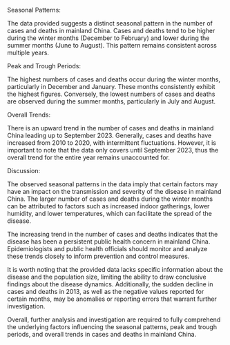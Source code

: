 Seasonal Patterns:

The data provided suggests a distinct seasonal pattern in the number of cases and deaths in mainland China. Cases and deaths tend to be higher during the winter months (December to February) and lower during the summer months (June to August). This pattern remains consistent across multiple years.

Peak and Trough Periods:

The highest numbers of cases and deaths occur during the winter months, particularly in December and January. These months consistently exhibit the highest figures. Conversely, the lowest numbers of cases and deaths are observed during the summer months, particularly in July and August.

Overall Trends:

There is an upward trend in the number of cases and deaths in mainland China leading up to September 2023. Generally, cases and deaths have increased from 2010 to 2020, with intermittent fluctuations. However, it is important to note that the data only covers until September 2023, thus the overall trend for the entire year remains unaccounted for.

Discussion:

The observed seasonal patterns in the data imply that certain factors may have an impact on the transmission and severity of the disease in mainland China. The larger number of cases and deaths during the winter months can be attributed to factors such as increased indoor gatherings, lower humidity, and lower temperatures, which can facilitate the spread of the disease.

The increasing trend in the number of cases and deaths indicates that the disease has been a persistent public health concern in mainland China. Epidemiologists and public health officials should monitor and analyze these trends closely to inform prevention and control measures.

It is worth noting that the provided data lacks specific information about the disease and the population size, limiting the ability to draw conclusive findings about the disease dynamics. Additionally, the sudden decline in cases and deaths in 2013, as well as the negative values reported for certain months, may be anomalies or reporting errors that warrant further investigation.

Overall, further analysis and investigation are required to fully comprehend the underlying factors influencing the seasonal patterns, peak and trough periods, and overall trends in cases and deaths in mainland China.